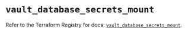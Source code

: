 # `vault_database_secrets_mount`

Refer to the Terraform Registry for docs: [`vault_database_secrets_mount`](https://registry.terraform.io/providers/hashicorp/vault/3.23.0/docs/resources/database_secrets_mount).
